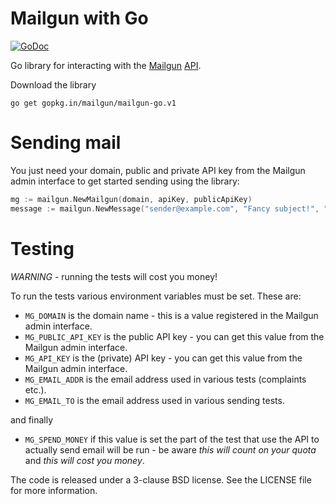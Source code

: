 Mailgun with Go
===============

[![GoDoc](https://godoc.org/gopkg.in/mailgun/mailgun-go.v1?status.svg)](https://godoc.org/gopkg.in/mailgun/mailgun-go.v1)


Go library for interacting with the [Mailgun](https://mailgun.com/) [API](https://documentation.mailgun.com/api_reference.html).

Download the library

```
go get gopkg.in/mailgun/mailgun-go.v1
```

# Sending mail

You just need your domain, public and private API key from the Mailgun admin interface to get started sending using the
library:

```Go
mg := mailgun.NewMailgun(domain, apiKey, publicApiKey)
message := mailgun.NewMessage("sender@example.com", "Fancy subject!", "Hello from Mailgun Go!", "recipient@example.com")
```

# Testing

*WARNING* - running the tests will cost you money!

To run the tests various environment variables must be set. These are:

* `MG_DOMAIN` is the domain name - this is a value registered in the Mailgun admin interface.
* `MG_PUBLIC_API_KEY` is the public API key - you can get this value from the Mailgun admin interface.
* `MG_API_KEY` is the (private) API key - you can get this value from the Mailgun admin interface.
* `MG_EMAIL_ADDR` is the email address used in various tests (complaints etc.).
* `MG_EMAIL_TO` is the email address used in various sending tests.

and finally

* `MG_SPEND_MONEY` if this value is set the part of the test that use the API to actually send email
will be run - be aware *this will count on your quota* and *this _will_ cost you money*.

The code is released under a 3-clause BSD license. See the LICENSE file for more information.
